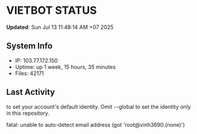 # VIETBOT STATUS
**Updated**: Sun Jul 13 11:48:14 AM +07 2025

## System Info
- IP: 103.77.172.150
- Uptime: up 1 week, 15 hours, 35 minutes
- Files: 42171

## Last Activity

to set your account's default identity.
Omit --global to set the identity only in this repository.

fatal: unable to auto-detect email address (got 'root@vinh3690.(none)')
